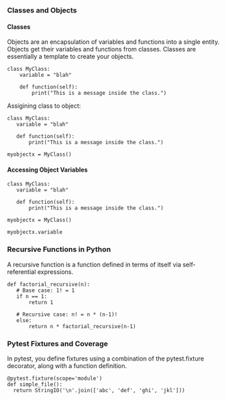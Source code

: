 ### Classes and Objects
#### Classes
Objects are an encapsulation of variables and functions into a single entity. Objects get their variables and functions from classes. Classes are essentially a template to create your objects.
```
class MyClass:
    variable = "blah"

    def function(self):
        print("This is a message inside the class.")
 ```
 
 Assigining class to object:
 ```
 class MyClass:
    variable = "blah"

    def function(self):
        print("This is a message inside the class.")

myobjectx = MyClass()
 ```
 #### Accessing Object Variables
 ```
 class MyClass:
    variable = "blah"

    def function(self):
        print("This is a message inside the class.")

myobjectx = MyClass()

myobjectx.variable
 ```
 ### Recursive Functions in Python
 A recursive function is a function defined in terms of itself via self-referential expressions.
 ```
 def factorial_recursive(n):
    # Base case: 1! = 1
    if n == 1:
        return 1

    # Recursive case: n! = n * (n-1)!
    else:
        return n * factorial_recursive(n-1)
 ```
 ### Pytest Fixtures and Coverage
 In pytest, you define fixtures using a combination of the pytest.fixture decorator, along with a function definition. 
 ```
 @pytest.fixture(scope='module')
def simple_file():
   return StringIO('\n'.join(['abc', 'def', 'ghi', 'jkl']))
```

 
